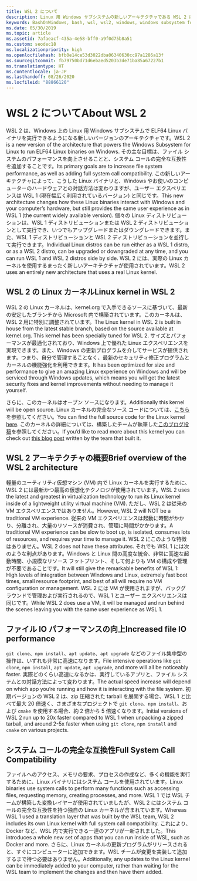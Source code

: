 ```yaml
---
title: WSL 2 について
description: Linux 用 Windows サブシステムの新しいアーキテクチャである WSL 2 について説明します。 このアーキテクチャの概要および Linux カーネルに関する情報をお読みください。
keywords: BashOnWindows, bash, wsl, wsl2, windows, windows subsystem for linux, windowssubsystem, ubuntu, debian, suse, windows 10, インストール
ms.date: 05/30/2019
ms.topic: article
ms.assetid: 7afaeacf-435a-4e58-bff0-a9f0d75b8a51
ms.custom: seodec18
ms.localizationpriority: high
ms.openlocfilehash: bfb0e14ce53d3022dba06340630cc97a1286a13f
ms.sourcegitcommit: fb79750bd71d6ebaed5203b3de71ba85a67227b1
ms.translationtype: HT
ms.contentlocale: ja-JP
ms.lasthandoff: 08/26/2020
ms.locfileid: "88866120"
---
```

# <a name="about-wsl-2"></a><span data-ttu-id="9f46a-105">WSL 2 について</span><span class="sxs-lookup"><span data-stu-id="9f46a-105">About WSL 2</span></span>

<span data-ttu-id="9f46a-106">WSL 2 は、Windows 上の Linux 用 Windows サブシステムで ELF64 Linux バイナリを実行できるようになる新しいバージョンのアーキテクチャです。</span><span class="sxs-lookup"><span data-stu-id="9f46a-106">WSL 2 is a new version of the architecture that powers the Windows Subsystem for Linux to run ELF64 Linux binaries on Windows.</span></span> <span data-ttu-id="9f46a-107">その主な目標は、ファイル システムのパフォーマンスを向上させることと、システム コールの完全な互換性を追加することです。</span><span class="sxs-lookup"><span data-stu-id="9f46a-107">Its primary goals are to increase file system performance, as well as adding full system call compatibility.</span></span> <span data-ttu-id="9f46a-108">この新しいアーキテクチャによって、こうした Linux バイナリと、Windows やお使いのコンピューターのハードウェアとの対話方法は変わりますが、ユーザー エクスペリエンスは WSL 1 (現在幅広く利用されているバージョン) と同じです。</span><span class="sxs-lookup"><span data-stu-id="9f46a-108">This new architecture changes how these Linux binaries interact with Windows and your computer’s hardware, but still provides the same user experience as in WSL 1 (the current widely available version).</span></span> <span data-ttu-id="9f46a-109">個々の Linux ディストリビューションは、WSL 1 ディストリビューションまたは WSL 2 ディストリビューションとして実行でき、いつでもアップグレードまたはダウングレードできます。また、WSL 1 ディストリビューションと WSL 2 ディストリビューションを並行して実行できます。</span><span class="sxs-lookup"><span data-stu-id="9f46a-109">Individual Linux distros can be run either as a WSL 1 distro, or as a WSL 2 distro, can be upgraded or downgraded at any time, and you can run WSL 1 and WSL 2 distros side by side.</span></span> <span data-ttu-id="9f46a-110">WSL 2 には、実際の Linux カーネルを使用するまったく新しいアーキテクチャが使用されています。</span><span class="sxs-lookup"><span data-stu-id="9f46a-110">WSL 2 uses an entirely new architecture that uses a real Linux kernel.</span></span>

## <a name="linux-kernel-in-wsl-2"></a><span data-ttu-id="9f46a-111">WSL 2 の Linux カーネル</span><span class="sxs-lookup"><span data-stu-id="9f46a-111">Linux kernel in WSL 2</span></span>

<span data-ttu-id="9f46a-112">WSL 2 の Linux カーネルは、kernel.org で入手できるソースに基づいて、最新の安定したブランチから Microsoft 内で構築されています。このカーネルは、WSL 2 用に特別に調整されています。</span><span class="sxs-lookup"><span data-stu-id="9f46a-112">The Linux kernel in WSL 2 is built in house from the latest stable branch, based on the source available at kernel.org. This kernel has been specially tuned for WSL 2.</span></span> <span data-ttu-id="9f46a-113">サイズとパフォーマンスが最適化されており、Windows 上で優れた Linux エクスペリエンスを実現できます。また、Windows の更新プログラムを介してサービスが提供されます。つまり、自分で管理することなく、最新のセキュリティ修正プログラムとカーネルの機能強化を利用できます。</span><span class="sxs-lookup"><span data-stu-id="9f46a-113">It has been optimized for size and performance to give an amazing Linux experience on Windows and will be serviced through Windows updates, which means you will get the latest security fixes and kernel improvements without needing to manage it yourself.</span></span>

<span data-ttu-id="9f46a-114">さらに、このカーネルはオープン ソースになります。</span><span class="sxs-lookup"><span data-stu-id="9f46a-114">Additionally this kernel will be open source.</span></span> <span data-ttu-id="9f46a-115">Linux カーネルの完全なソース コードについては、[こちら](https://github.com/microsoft/WSL2-Linux-Kernel)を参照してください。</span><span class="sxs-lookup"><span data-stu-id="9f46a-115">You can find the full source code for the Linux kernel [here](https://github.com/microsoft/WSL2-Linux-Kernel).</span></span> <span data-ttu-id="9f46a-116">このカーネルの詳細については、構築したチームが執筆した[このブログ投稿](https://devblogs.microsoft.com/commandline/shipping-a-linux-kernel-with-windows/)を参照してください。</span><span class="sxs-lookup"><span data-stu-id="9f46a-116">If you’d like to read more about this kernel you can check out [this blog post](https://devblogs.microsoft.com/commandline/shipping-a-linux-kernel-with-windows/) written by the team that built it.</span></span>

## <a name="brief-overview-of-the-wsl-2-architecture"></a><span data-ttu-id="9f46a-117">WSL 2 アーキテクチャの概要</span><span class="sxs-lookup"><span data-stu-id="9f46a-117">Brief overview of the WSL 2 architecture</span></span>

<span data-ttu-id="9f46a-118">軽量のユーティリティ仮想マシン (VM) 内で Linux カーネルを実行するために、WSL 2 には最新かつ最高の仮想化テクノロジが使用されています。</span><span class="sxs-lookup"><span data-stu-id="9f46a-118">WSL 2 uses the latest and greatest in virtualization technology to run its Linux kernel inside of a lightweight utility virtual machine (VM).</span></span> <span data-ttu-id="9f46a-119">ただし、WSL 2 は従来の VM エクスペリエンスではありません。</span><span class="sxs-lookup"><span data-stu-id="9f46a-119">However, WSL 2 will NOT be a traditional VM experience.</span></span> <span data-ttu-id="9f46a-120">従来の VM エクスペリエンスは起動に時間がかかり、分離され、大量のリソースが消費され、管理に時間がかかります。</span><span class="sxs-lookup"><span data-stu-id="9f46a-120">A traditional VM experience can be slow to boot up, is isolated, consumes lots of resources, and requires your time to manage it.</span></span> <span data-ttu-id="9f46a-121">WSL 2 にこのような特徴はありません。</span><span class="sxs-lookup"><span data-stu-id="9f46a-121">WSL 2 does not have these attributes.</span></span> <span data-ttu-id="9f46a-122">それでも WSL 1 には次のような利点があります。Windows と Linux 間の高度な統合、非常に高速な起動時間、小規模なリソース フットプリント、そして何よりも VM の構成や管理が不要であることです。</span><span class="sxs-lookup"><span data-stu-id="9f46a-122">It will still give the remarkable benefits of WSL 1: High levels of integration between Windows and Linux, extremely fast boot times, small resource footprint, and best of all will require no VM configuration or management.</span></span> <span data-ttu-id="9f46a-123">WSL 2 には VM が使用されますが、バックグラウンドで管理および実行されるので、WSL 1 とユーザー エクスペリエンスは同じです。</span><span class="sxs-lookup"><span data-stu-id="9f46a-123">While WSL 2 does use a VM, it will be managed and run behind the scenes leaving you with the same user experience as WSL 1.</span></span>

## <a name="increased-file-io-performance"></a><span data-ttu-id="9f46a-124">ファイル IO パフォーマンスの向上</span><span class="sxs-lookup"><span data-stu-id="9f46a-124">Increased file IO performance</span></span>

<span data-ttu-id="9f46a-125">`git clone`、`npm install`、`apt update`、`apt upgrade` などのファイル集中型の操作は、いずれも非常に高速になります。</span><span class="sxs-lookup"><span data-stu-id="9f46a-125">File intensive operations like `git clone`, `npm install`, `apt update`, `apt upgrade`, and more will all be noticeably faster.</span></span> <span data-ttu-id="9f46a-126">実際どのくらい高速になるかは、実行しているアプリと、ファイル システムとの対話方法によって変わります。</span><span class="sxs-lookup"><span data-stu-id="9f46a-126">The actual speed increase will depend on which app you’re running and how it is interacting with the file system.</span></span> <span data-ttu-id="9f46a-127">初期バージョンの WSL 2 は、zip 圧縮された tarball を展開する場合、WSL 1 と比べて最大 20 倍速く、さまざまなプロジェクトで `git clone`、`npm install`、および `cmake` を使用する場合、約 2 倍から 5 倍速くなります。</span><span class="sxs-lookup"><span data-stu-id="9f46a-127">Initial versions of WSL 2 run up to 20x faster compared to WSL 1 when unpacking a zipped tarball, and around 2-5x faster when using `git clone`, `npm install` and `cmake` on various projects.</span></span>

## <a name="full-system-call-compatibility"></a><span data-ttu-id="9f46a-128">システム コールの完全な互換性</span><span class="sxs-lookup"><span data-stu-id="9f46a-128">Full System Call Compatibility</span></span>

<span data-ttu-id="9f46a-129">ファイルへのアクセス、メモリの要求、プロセスの作成など、多くの機能を実行するために、Linux バイナリにはシステム コールを使用されています。</span><span class="sxs-lookup"><span data-stu-id="9f46a-129">Linux binaries use system calls to perform many functions such as accessing files, requesting memory, creating processes, and more.</span></span> <span data-ttu-id="9f46a-130">WSL 1 では WSL チームが構築した変換レイヤーが使用されていましたが、WSL 2 にはシステム コールの完全な互換性を持つ独自の Linux カーネルが含まれています。</span><span class="sxs-lookup"><span data-stu-id="9f46a-130">Whereas WSL 1 used a translation layer that was built by the WSL team, WSL 2 includes its own Linux kernel with full system call compatibility.</span></span> <span data-ttu-id="9f46a-131">これにより、Docker など、WSL 内で実行できる一連のアプリが一新されました。</span><span class="sxs-lookup"><span data-stu-id="9f46a-131">This introduces a whole new set of apps that you can run inside of WSL, such as Docker and more.</span></span> <span data-ttu-id="9f46a-132">さらに、Linux カーネルの更新プログラムがリリースされると、すぐにコンピューターに追加できます。WSL チームが変更を実装して追加するまで待つ必要はありません。</span><span class="sxs-lookup"><span data-stu-id="9f46a-132">Additionally, any updates to the Linux kernel can be immediately added to your computer, rather than waiting for the WSL team to implement the changes and then have them added.</span></span>
